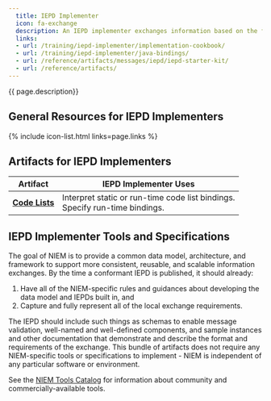 ```yaml
---
  title: IEPD Implementer
  icon: fa-exchange
  description: An IEPD implementer exchanges information based on the format, rules, and guidance provided by an existing IEPD specification.
  links:
  - url: /training/iepd-implementer/implementation-cookbook/
  - url: /training/iepd-implementer/java-bindings/
  - url: /reference/artifacts/messages/iepd/iepd-starter-kit/
  - url: /reference/artifacts/
---
```


{{ page.description}}

## General Resources for IEPD Implementers

{% include icon-list.html links=page.links %}

## Artifacts for IEPD Implementers

| Artifact | IEPD Implementer Uses |
| -------- | --------------------- |
| **[Code Lists](../../reference/artifacts/code-lists)** | Interpret static or run-time code list bindings.<br>Specify run-time bindings. |

## IEPD Implementer Tools and Specifications

The goal of NIEM is to provide a common data model, architecture, and framework to support more consistent, reusable, and scalable information exchanges.  By the time a conformant IEPD is published, it should already:

1. Have all of the NIEM-specific rules and guidances about developing the data model and IEPDs built in, and
2. Capture and fully represent all of the local exchange requirements.

The IEPD should include such things as schemas to enable message validation, well-named and well-defined components, and sample instances and other documentation that demonstrate and describe the format and requirements of the exchange.  This bundle of artifacts does not require any NIEM-specific tools or specifications to implement - NIEM is independent of any particular software or environment.

See the [NIEM Tools Catalog](https://www.niem.gov/tools-catalog) for information about community and commercially-available tools.
